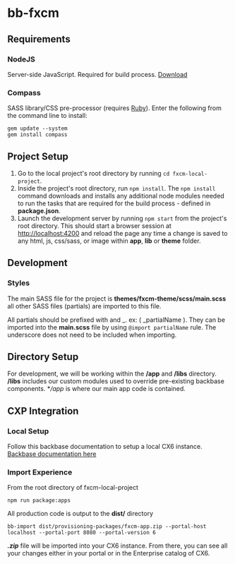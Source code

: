 # bb-fxcm

Requirements
------------

### NodeJS
Server-side JavaScript. Required for build process. [Download]('http://nodejs.org/download/')

### Compass
SASS library/CSS pre-processor (requires [Ruby]('https://www.ruby-lang.org/en/downloads/')). Enter the following from the command line to install:
````
gem update --system
gem install compass
````


Project Setup
-------------

1. Go to the local project's root directory by running `cd fxcm-local-project`.
2. Inside the project's root directory, run `npm install`. The `npm install` command downloads and installs any additional node modules needed to run the tasks that are required for the build process - defined in **package.json**.
3. Launch the development server by running `npm start` from the project's root directory. This should start a browser session at [http://localhost:4200]('http://localhost:4200') and reload the page any time a change is saved to any html, js, css/sass, or image within **app**, **lib** or **theme** folder.


Development
-----------

### Styles
The main SASS file for the project is **themes/fxcm-theme/scss/main.scss** all other SASS files (partials) are imported to this file.

All partials should be prefixed with and _. ex: ( _partialName ). They can be imported into the **main.scss** file by using `@import partialName` rule. The underscore does not need to be included when importing.


Directory Setup
-----------

For development, we will be working within the **/app** and **/libs** directory. **/libs** includes our custom modules used to override pre-existing backbase components. **/app* is where our main app code is contained. 


CXP Integration
-----------

### Local Setup 
Follow this backbase documentation to setup a local CX6 instance. [Backbase documentation here]('https://community.backbase.com/documentation/forms/latest/prepare_local_dev_env')

### Import Experience
From the root directory of fxcm-local-project 
```
npm run package:apps
```
All production code is output to the **dist/** directory
```
bb-import dist/provisioning-packages/fxcm-app.zip --portal-host localhost --portal-port 8080 --portal-version 6
```
***.zip*** file will be imported into your CX6 instance. From there, you can see all your changes either in your portal or in the Enterprise catalog of CX6.